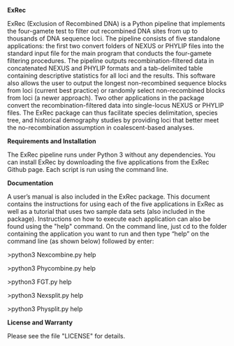 **ExRec**

ExRec (Exclusion of Recombined DNA) is a Python pipeline that implements the four-gamete test to filter
out recombined DNA sites from up to thousands of DNA sequence loci. The pipeline consists of five 
standalone applications: the first two convert folders of NEXUS or PHYLIP files into the standard input file 
for the main program that conducts the four-gamete filtering procedures. The pipeline outputs 
recombination-filtered data in concatenated NEXUS and PHYLIP formats and a tab-delimited table 
containing descriptive statistics for all loci and the results. This software also allows the user to output 
the longest non-recombined sequence blocks from loci (current best practice) or randomly select 
non-recombined blocks from loci (a newer approach). Two other applications in the package convert the 
recombination-filtered data into single-locus NEXUS or PHYLIP files. The ExRec package can thus facilitate 
species delimitation, species tree, and historical demography studies by providing loci that better meet 
the no-recombination assumption in coalescent-based analyses.

**Requirements and Installation**

The ExRec pipeline runs under Python 3 without any dependencies. You can install ExRec by 
downloading the five applications from the ExRec Github page. Each script is run using the 
command line.

**Documentation**

A user’s manual is also included in the ExRec package. This document contains the
instructions for using each of the five applications in ExRec as well as a tutorial that
uses two sample data sets (also included in the package). Instructions on how to
execute each application can also be found using the &quot;help&quot; command. On the
command line, just cd to the folder containing the application you want to run and then
type “help” on the command line (as shown below) followed by enter:

&gt;python3 Nexcombine.py help

&gt;python3 Phycombine.py help

&gt;python3 FGT.py help

&gt;python3 Nexsplit.py help

&gt;python3 Physplit.py help



**License and Warranty**

Please see the file &quot;LICENSE&quot; for details.
